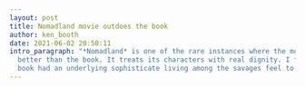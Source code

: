 ```yaml
---
layout: post
title: Nomadland movie outdoes the book
author: ken_booth
date: 2021-06-02 20:50:11
intro_paragraph: "*Nomadland* is one of the rare instances where the movie is
  better than the book. It treats its characters with real dignity. I felt the
  book had an underlying sophisticate living among the savages feel to it."
---
```

